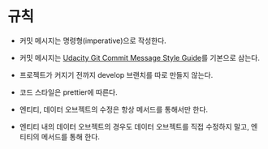 # 규칙
- 커밋 메시지는 명령형(imperative)으로 작성한다.
- 커밋 메시지는 [Udacity Git Commit Message Style Guide](https://udacity.github.io/git-styleguide/)를 기본으로 삼는다. 
- 프로젝트가 커지기 전까지 develop 브랜치를 따로 만들지 않는다.
- 코드 스타일은 prettier에 따른다.


- 엔티티, 데이터 오브젝트의 수정은 항상 메서드를 통해서만 한다.
- 엔티티 내의 데이터 오브젝트의 경우도 데이터 오브젝트를 직접 수정하지 말고, 엔티티의 메서드를 통해 한다.
